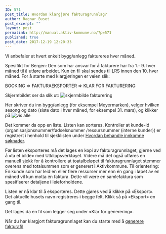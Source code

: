 ```yaml
---
ID: 571
post_title: Hvordan klargjøre fakturagrunnlag?
author: Ragnar Buset
post_excerpt: ""
layout: post
permalink: http://manual.aktiv-kommune.no/?p=571
published: true
post_date: 2017-12-19 12:20:33
---
```

Vi anbefaler at hvert enkelt bygg/anlegg faktureres hver måned.

Spesifikt for Bergen: Den som har ansvar for å fakturere har fra 1.- 9. hver måned til å utføre arbeidet. Kun én fil skal sendes til LRS innen den 10. hver måned. For å starte med klargjøringen er veien slik:

BOOKING => FAKTURAEKSPORTER => KLAR FOR FAKTURERING

Skjermbildet ser da slik ut: 
![skjermbilde fakturering](http://manual.aktiv-kommune.no/wp-content/uploads/2018/01/Skjermbildefaktura1.png)

Her skriver du inn bygg/anlegg (for eksempel Meyermarken), velger hvilken sesong og dato (siste dato i hver måned, for eksempel 31. mars), og klikker på 
![vis alle](http://manual.aktiv-kommune.no/wp-content/uploads/2017/12/visalle.png)

Det kommer da opp en liste. Listen kan sorteres. Kontroller at kunde-id (organisasjonsnummer/fødselsnummer /ressursnummer (interne kunder)) er registrert i henhold til sjekklisten under [Hvordan behandle innkomne søknader](http://manual.aktiv-kommune.no/?p=298).

Før listen eksporteres må det lages en kopi av fakturagrunnlaget, gjerne ved å «ta et bilde» med Utklippsverktøyet. Videre må det også utføres en manuell sjekk for å kontrollere at toatalbeløpet til fakturagrunnlaget stemmer overens med totalsummen som er generert i Aktivkommune. 
Til orientering: En kunde som har leid en eller flere ressurser mer enn én gang i løpet av en måned vil kun motta én faktura. Dette vil være en samlefaktura som spesifiserer detaljene i leieforholdene. 

Listen er nå klar til å eksporteres. Dette gjøres ved å klikke på «Eksport». Det aktuelle husets navn registreres i begge felt. Klikk så på «Eksport» en gang til.
 
Det lages da en fil som legger seg under «Klar for generering». 

Når du har klargjort fakturagrunnlaget kan du starte med å [generere fakturafil](http://manual.aktiv-kommune.no/?p=567)